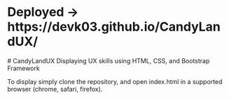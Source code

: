 <h1>Deployed -> https://devk03.github.io/CandyLandUX/</h1>
# CandyLandUX
Displaying UX skills using  HTML, CSS, and Bootstrap Framework

To display simply clone the repository, and open index.html in a supported browser (chrome, safari, firefox).
